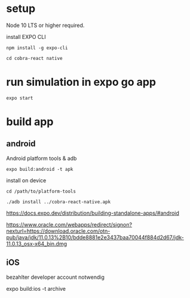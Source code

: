 # setup


Node 10 LTS or higher required.

install EXPO CLI

`npm install -g expo-cli`


`cd cobra-react native`



# run simulation in expo go app

`expo start`



# build app

## android

Android platform tools & adb


`expo build:android -t apk`

install on device


`cd /path/to/platform-tools`

`./adb install ../cobra-react-native.apk`



https://docs.expo.dev/distribution/building-standalone-apps/#android


https://www.oracle.com/webapps/redirect/signon?nexturl=https://download.oracle.com/otn-pub/java/jdk/11.0.13%2B10/bdde8881e2e3437baa70044f884d2d67/jdk-11.0.13_osx-x64_bin.dmg

## iOS

bezahlter developer account notwendig

expo build:ios -t archive